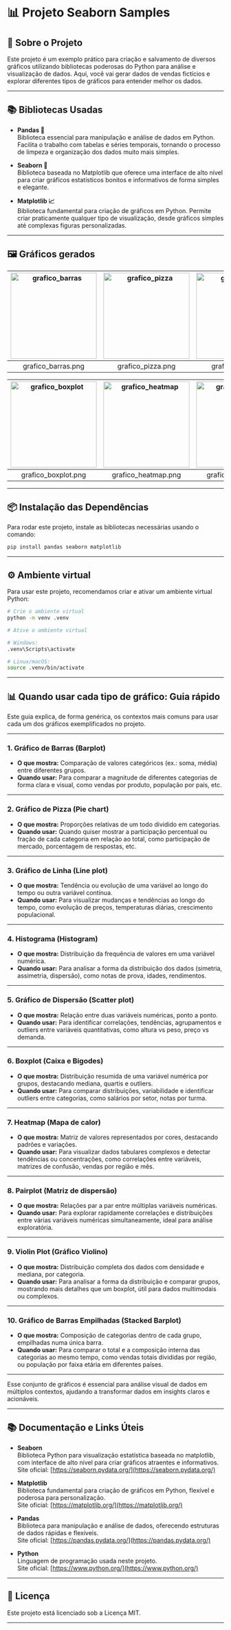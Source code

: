 # 📊 Projeto Seaborn Samples

## 🚀 Sobre o Projeto

Este projeto é um exemplo prático para criação e salvamento de diversos gráficos utilizando bibliotecas poderosas do Python para análise e visualização de dados. Aqui, você vai gerar dados de vendas fictícios e explorar diferentes tipos de gráficos para entender melhor os dados.

---

## 📚 Bibliotecas Usadas

- **Pandas 🐼**  
  Biblioteca essencial para manipulação e análise de dados em Python. Facilita o trabalho com tabelas e séries temporais, tornando o processo de limpeza e organização dos dados muito mais simples.

- **Seaborn 🎨**  
  Biblioteca baseada no Matplotlib que oferece uma interface de alto nível para criar gráficos estatísticos bonitos e informativos de forma simples e elegante.

- **Matplotlib 📈**  
  Biblioteca fundamental para criação de gráficos em Python. Permite criar praticamente qualquer tipo de visualização, desde gráficos simples até complexas figuras personalizadas.

---

## 🖼️ Gráficos gerados

| <img src="https://joaopauloaramuni.github.io/python-imgs/SeabornSamples/imgs/grafico_barras.png" alt="grafico_barras" width="200"/> | <img src="https://joaopauloaramuni.github.io/python-imgs/SeabornSamples/imgs/grafico_pizza.png" alt="grafico_pizza" width="200"/> | <img src="https://joaopauloaramuni.github.io/python-imgs/SeabornSamples/imgs/grafico_linha.png" alt="grafico_linha" width="200"/> | <img src="https://joaopauloaramuni.github.io/python-imgs/SeabornSamples/imgs/grafico_histograma.png" alt="grafico_histograma" width="200"/> | <img src="https://joaopauloaramuni.github.io/python-imgs/SeabornSamples/imgs/grafico_dispersao.png" alt="grafico_dispersao" width="200"/> |
|:---------------------------------:|:---------------------------------:|:---------------------------------:|:---------------------------------:|:---------------------------------:|
| grafico_barras.png | grafico_pizza.png | grafico_linha.png | grafico_histograma.png | grafico_dispersao.png |

| <img src="https://joaopauloaramuni.github.io/python-imgs/SeabornSamples/imgs/grafico_boxplot.png" alt="grafico_boxplot" width="200"/> | <img src="https://joaopauloaramuni.github.io/python-imgs/SeabornSamples/imgs/grafico_heatmap.png" alt="grafico_heatmap" width="200"/> | <img src="https://joaopauloaramuni.github.io/python-imgs/SeabornSamples/imgs/grafico_pairplot.png" alt="grafico_pairplot" width="200"/> | <img src="https://joaopauloaramuni.github.io/python-imgs/SeabornSamples/imgs/grafico_violin.png" alt="grafico_violin" width="200"/> | <img src="https://joaopauloaramuni.github.io/python-imgs/SeabornSamples/imgs/grafico_barras_empilhadas.png" alt="grafico_barras_empilhadas" width="200"/> |
|:---------------------------------:|:---------------------------------:|:---------------------------------:|:---------------------------------:|:---------------------------------:|
| grafico_boxplot.png | grafico_heatmap.png | grafico_pairplot.png | grafico_violin.png | grafico_barras_empilhadas.png |

---

## 📦 Instalação das Dependências

Para rodar este projeto, instale as bibliotecas necessárias usando o comando:

```bash
pip install pandas seaborn matplotlib
````

---

## ⚙️ Ambiente virtual

Para usar este projeto, recomendamos criar e ativar um ambiente virtual Python:

```bash
# Crie o ambiente virtual
python -m venv .venv

# Ative o ambiente virtual

# Windows:
.venv\Scripts\activate

# Linux/macOS:
source .venv/bin/activate
```

---

## 📊 Quando usar cada tipo de gráfico: Guia rápido

Este guia explica, de forma genérica, os contextos mais comuns para usar cada um dos gráficos exemplificados no projeto.

---

### 1. Gráfico de Barras (Barplot)

- **O que mostra:** Comparação de valores categóricos (ex.: soma, média) entre diferentes grupos.
- **Quando usar:** Para comparar a magnitude de diferentes categorias de forma clara e visual, como vendas por produto, população por país, etc.

---

### 2. Gráfico de Pizza (Pie chart)

- **O que mostra:** Proporções relativas de um todo dividido em categorias.
- **Quando usar:** Quando quiser mostrar a participação percentual ou fração de cada categoria em relação ao total, como participação de mercado, porcentagem de respostas, etc.

---

### 3. Gráfico de Linha (Line plot)

- **O que mostra:** Tendência ou evolução de uma variável ao longo do tempo ou outra variável contínua.
- **Quando usar:** Para visualizar mudanças e tendências ao longo do tempo, como evolução de preços, temperaturas diárias, crescimento populacional.

---

### 4. Histograma (Histogram)

- **O que mostra:** Distribuição da frequência de valores em uma variável numérica.
- **Quando usar:** Para analisar a forma da distribuição dos dados (simetria, assimetria, dispersão), como notas de prova, idades, rendimentos.

---

### 5. Gráfico de Dispersão (Scatter plot)

- **O que mostra:** Relação entre duas variáveis numéricas, ponto a ponto.
- **Quando usar:** Para identificar correlações, tendências, agrupamentos e outliers entre variáveis quantitativas, como altura vs peso, preço vs demanda.

---

### 6. Boxplot (Caixa e Bigodes)

- **O que mostra:** Distribuição resumida de uma variável numérica por grupos, destacando mediana, quartis e outliers.
- **Quando usar:** Para comparar distribuições, variabilidade e identificar outliers entre categorias, como salários por setor, notas por turma.

---

### 7. Heatmap (Mapa de calor)

- **O que mostra:** Matriz de valores representados por cores, destacando padrões e variações.
- **Quando usar:** Para visualizar dados tabulares complexos e detectar tendências ou concentrações, como correlações entre variáveis, matrizes de confusão, vendas por região e mês.

---

### 8. Pairplot (Matriz de dispersão)

- **O que mostra:** Relações par a par entre múltiplas variáveis numéricas.
- **Quando usar:** Para explorar rapidamente correlações e distribuições entre várias variáveis numéricas simultaneamente, ideal para análise exploratória.

---

### 9. Violin Plot (Gráfico Violino)

- **O que mostra:** Distribuição completa dos dados com densidade e mediana, por categoria.
- **Quando usar:** Para analisar a forma da distribuição e comparar grupos, mostrando mais detalhes que um boxplot, útil para dados multimodais ou complexos.

---

### 10. Gráfico de Barras Empilhadas (Stacked Barplot)

- **O que mostra:** Composição de categorias dentro de cada grupo, empilhadas numa única barra.
- **Quando usar:** Para comparar o total e a composição interna das categorias ao mesmo tempo, como vendas totais divididas por região, ou população por faixa etária em diferentes países.

---

Esse conjunto de gráficos é essencial para análise visual de dados em múltiplos contextos, ajudando a transformar dados em insights claros e acionáveis.

---

## 📚 Documentação e Links Úteis

- **Seaborn**  
  Biblioteca Python para visualização estatística baseada no matplotlib, com interface de alto nível para criar gráficos atraentes e informativos.  
  Site oficial: [https://seaborn.pydata.org/](https://seaborn.pydata.org/)

- **Matplotlib**  
  Biblioteca fundamental para criação de gráficos em Python, flexível e poderosa para personalização.  
  Site oficial: [https://matplotlib.org/](https://matplotlib.org/)

- **Pandas**  
  Biblioteca para manipulação e análise de dados, oferecendo estruturas de dados rápidas e flexíveis.  
  Site oficial: [https://pandas.pydata.org/](https://pandas.pydata.org/)

- **Python**  
  Linguagem de programação usada neste projeto.  
  Site oficial: [https://www.python.org/](https://www.python.org/)

---

## 📝 Licença

Este projeto está licenciado sob a Licença MIT.

---
